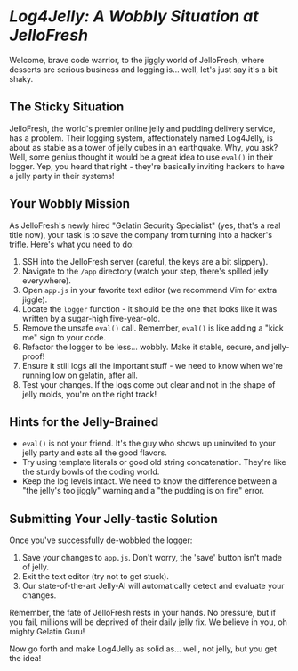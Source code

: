 # *Log4Jelly: A Wobbly Situation at JelloFresh*

Welcome, brave code warrior, to the jiggly world of JelloFresh, where desserts are serious business and logging is... well, let's just say it's a bit shaky.

## The Sticky Situation

JelloFresh, the world's premier online jelly and pudding delivery service, has a problem. Their logging system, affectionately named Log4Jelly, is about as stable as a tower of jelly cubes in an earthquake. Why, you ask? Well, some genius thought it would be a great idea to use `eval()` in their logger. Yep, you heard that right - they're basically inviting hackers to have a jelly party in their systems!

## Your Wobbly Mission

As JelloFresh's newly hired "Gelatin Security Specialist" (yes, that's a real title now), your task is to save the company from turning into a hacker's trifle. Here's what you need to do:

1. SSH into the JelloFresh server (careful, the keys are a bit slippery).
2. Navigate to the `/app` directory (watch your step, there's spilled jelly everywhere).
3. Open `app.js` in your favorite text editor (we recommend Vim for extra jiggle).
4. Locate the `logger` function - it should be the one that looks like it was written by a sugar-high five-year-old.
5. Remove the unsafe `eval()` call. Remember, `eval()` is like adding a "kick me" sign to your code.
6. Refactor the logger to be less... wobbly. Make it stable, secure, and jelly-proof!
7. Ensure it still logs all the important stuff - we need to know when we're running low on gelatin, after all.
8. Test your changes. If the logs come out clear and not in the shape of jelly molds, you're on the right track!

## Hints for the Jelly-Brained

- `eval()` is not your friend. It's the guy who shows up uninvited to your jelly party and eats all the good flavors.
- Try using template literals or good old string concatenation. They're like the sturdy bowls of the coding world.
- Keep the log levels intact. We need to know the difference between a "the jelly's too jiggly" warning and a "the pudding is on fire" error.

## Submitting Your Jelly-tastic Solution

Once you've successfully de-wobbled the logger:

1. Save your changes to `app.js`. Don't worry, the 'save' button isn't made of jelly.
2. Exit the text editor (try not to get stuck).
3. Our state-of-the-art Jelly-AI will automatically detect and evaluate your changes.

Remember, the fate of JelloFresh rests in your hands. No pressure, but if you fail, millions will be deprived of their daily jelly fix. We believe in you, oh mighty Gelatin Guru!

Now go forth and make Log4Jelly as solid as... well, not jelly, but you get the idea!
